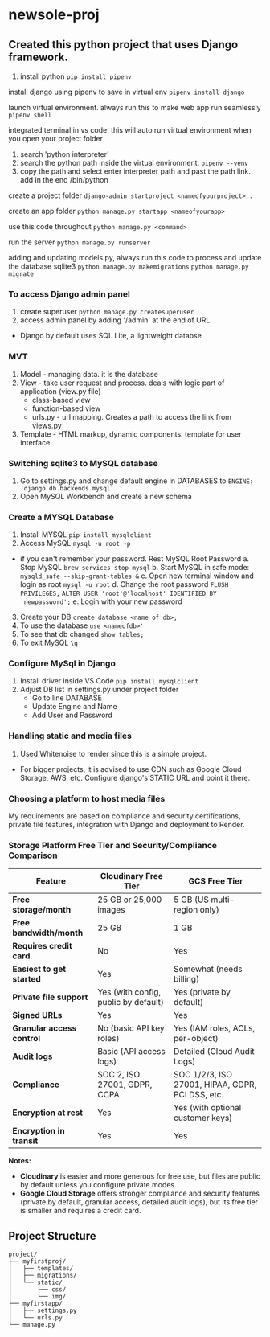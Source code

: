# newsole-proj

## Created this python project that uses Django framework.

1. install python
   `pip install pipenv`

install django using pipenv to save in virtual env
`pipenv install django`

launch virtual environment. always run this to make web app run seamlessly
`pipenv shell`

integrated terminal in vs code. this will auto run virtual environment when you open your project folder

1. search 'python interpreter'
2. search the python path inside the virtual environment. `pipenv --venv`
3. copy the path and select enter interpreter path and past the path link. add in the end /bin/python

create a project folder
`django-admin startproject <nameofyourproject> .`

create an app folder
`python manage.py startapp <nameofyourapp>`

use this code throughout
`python manage.py <command>`

run the server
`python manage.py runserver`

adding and updating models.py, always run this code to process and update the database sqlite3
`python manage.py makemigrations`
`python manage.py migrate`

### To access Django admin panel

1. create superuser
   `python manage.py createsuperuser`
2. access admin panel by adding '/admin' at the end of URL

- Django by default uses SQL Lite, a lightweight databse

### MVT

1. Model - managing data. it is the database
2. View - take user request and process. deals with logic part of application (view.py file)
   - class-based view
   - function-based view
   * urls.py - url mapping. Creates a path to access the link from views.py
3. Template - HTML markup, dynamic components. template for user interface

### Switching sqlite3 to MySQL database

1. Go to settings.py and change default engine in DATABASES to `ENGINE: 'django.db.backends.mysql'`
2. Open MySQL Workbench and create a new schema

### Create a MYSQL Database

1. Install MYSQL
   `pip install mysqlclient`
2. Access MySQL
   `mysql -u root -p`

- if you can't remember your password. Rest MySQL Root Password
  a. Stop MySQL `brew services stop mysql`
  b. Start MySQL in safe mode:
  `mysqld_safe --skip-grant-tables &`
  c. Open new terminal window and login as root
  `mysql -u root`
  d. Change the root password
  `FLUSH PRIVILEGES;`
  `ALTER USER 'root'@'localhost' IDENTIFIED BY 'newpassword';`
  e. Login with your new password

3. Create your DB
   `create database <name of db>;`
4. To use the database
   `use <nameofdb>'`
5. To see that db changed
   `show tables;`
6. To exit MySQL
   `\q`

### Configure MySql in Django

1. Install driver inside VS Code
   `pip install mysqlclient`
2. Adjust DB list in settings.py under project folder
   - Go to line DATABASE
   - Update Engine and Name
   - Add User and Password

### Handling static and media files

1. Used Whitenoise to render since this is a simple project.

- For bigger projects, it is advised to use CDN such as Google Cloud Storage, AWS, etc. Configure django's STATIC URL and point it there.

### Choosing a platform to host media files

My requirements are based on compliance and security certifications, private file features, integration with Django and deployment to Render.

### Storage Platform Free Tier and Security/Compliance Comparison

| Feature                     | Cloudinary Free Tier                 | GCS Free Tier                                    |
| --------------------------- | ------------------------------------ | ------------------------------------------------ |
| **Free storage/month**      | 25 GB or 25,000 images               | 5 GB (US multi-region only)                      |
| **Free bandwidth/month**    | 25 GB                                | 1 GB                                             |
| **Requires credit card**    | No                                   | Yes                                              |
| **Easiest to get started**  | Yes                                  | Somewhat (needs billing)                         |
| **Private file support**    | Yes (with config, public by default) | Yes (private by default)                         |
| **Signed URLs**             | Yes                                  | Yes                                              |
| **Granular access control** | No (basic API key roles)             | Yes (IAM roles, ACLs, per-object)                |
| **Audit logs**              | Basic (API access logs)              | Detailed (Cloud Audit Logs)                      |
| **Compliance**              | SOC 2, ISO 27001, GDPR, CCPA         | SOC 1/2/3, ISO 27001, HIPAA, GDPR, PCI DSS, etc. |
| **Encryption at rest**      | Yes                                  | Yes (with optional customer keys)                |
| **Encryption in transit**   | Yes                                  | Yes                                              |

**Notes:**

- **Cloudinary** is easier and more generous for free use, but files are public by default unless you configure private modes.
- **Google Cloud Storage** offers stronger compliance and security features (private by default, granular access, detailed audit logs), but its free tier is smaller and requires a credit card.

## Project Structure

```
project/
├── myfirstproj/
│   ├── templates/
│   ├── migrations/
│   └── static/
│       ├── css/
│       └── img/
├── myfirstapp/
│   ├── settings.py
│   └── urls.py
└── manage.py
```
